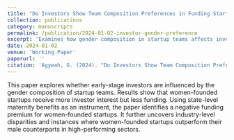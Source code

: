 ```yaml
---
title: "Do Investors Show Team Composition Preferences in Funding Startup Teams? An Analysis of Venture Funding"
collection: publications
category: manuscripts
permalink: /publication/2024-01-02-investor-gender-preference
excerpt: 'Examines how gender composition in startup teams affects investor interest and funding outcomes using an instrumental variable strategy.'
date: 2024-01-02
venue: 'Working Paper'
paperurl: ''
citation: 'Agyeah, G. (2024). "Do Investors Show Team Composition Preferences in Funding Startup Teams? An Analysis of Venture Funding." Working Paper.'
---
```


This paper explores whether early-stage investors are influenced by the gender composition of startup teams. Results show that women-founded startups receive more investor interest but less funding. Using state-level maternity benefits as an instrument, the paper identifies a negative funding premium for women-founded startups. It further uncovers industry-level disparities and instances where women-founded startups outperform their male counterparts in high-performing sectors.
